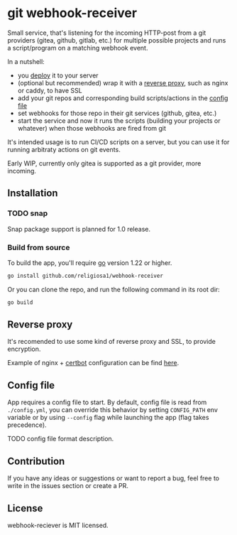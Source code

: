 # git webhook-receiver

Small service, that's listening for the incoming HTTP-post from a git providers
(gitea, github, gitlab, etc.) for multiple possible projects and runs
a script/program on a matching webhook event.

In a nutshell:

- you [deploy](#installation) it to your server
- (optional but recommended) wrap it with a [reverse proxy](#reverse-proxy),
  such as nginx or caddy, to have SSL
- add your git repos and corresponding build scripts/actions in the
  [config file](#config-file)
- set webhooks for those repo in their git services (github, gitea, etc.)
- start the service and now it runs the scripts (building your projects or
  whatever) when those webhooks are fired from git

It's intended usage is to run CI/CD scripts on a server, but you can use it for
running arbitraty actions on git events.

Early WIP, currently only gitea is supported as a git provider, more incoming.

## Installation

### TODO snap

Snap package support is planned for 1.0 release.

### Build from source

To build the app, you'll require [go](https://go.dev/) version 1.22 or higher.

```sh
go install github.com/religiosa1/webhook-receiver
```

Or you can clone the repo, and run the following command in its root dir:

```sh
go build
```

## Reverse proxy

It's recomended to use some kind of reverse proxy and SSL, to provide
encryption.

Example of nginx + [certbot](https://certbot.eff.org/) configuration can be find
[here](./docs/nginx-setup.md).

## Config file

App requires a config file to start. By default, config file is read from
`./config.yml`, you can override this behavior by setting `CONFIG_PATH` env
variable or by using `--config` flag while launching the app (flag takes precedence).

TODO config file format description.

## Contribution

If you have any ideas or suggestions or want to report a bug, feel free to
write in the issues section or create a PR.

## License

webhook-reciever is MIT licensed.
